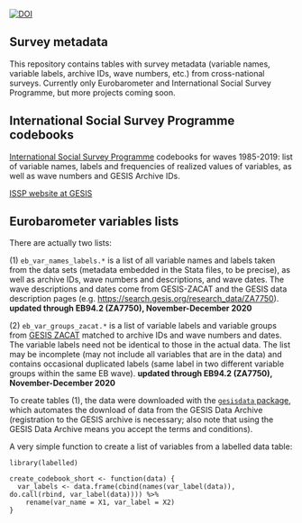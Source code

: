 <!-- badges: start -->
[![DOI](https://zenodo.org/badge/DOI/10.5281/zenodo.4049816.svg)](https://doi.org/10.5281/zenodo.4049816)
<!-- badges: end -->

## Survey metadata

This repository contains tables with survey metadata (variable names, variable labels, archive IDs, wave numbers, etc.) from cross-national surveys. Currently only Eurobarometer and International Social Survey Programme, but more projects coming soon. 


## International Social Survey Programme codebooks

[International Social Survey Programme](http://w.issp.org/menu-top/home/) codebooks for waves 1985-2019: list of variable names, labels and frequencies of realized values of variables, as well as wave numbers and GESIS Archive IDs.

[ISSP website at GESIS](https://www.gesis.org/en/issp/home)


## Eurobarometer variables lists

There are actually two lists:

(1) `eb_var_names_labels.*` is a list of all variable names and labels taken from the data sets (metadata embedded in the Stata files, to be precise), as well as archive IDs, wave numbers and descriptions, and wave dates. The wave descriptions and dates come from GESIS-ZACAT and the GESIS data description pages (e.g. https://search.gesis.org/research_data/ZA7750). 
**updated through EB94.2 (ZA7750), November-December 2020**

(2) `eb_var_groups_zacat.*` is a list of variable labels and variable groups from [GESIS ZACAT](https://zacat.gesis.org/webview/) matched to archive IDs and wave numbers and dates. The variable labels need not be identical to those in the actual data. The list may be incomplete (may not include all variables that are in the data) and contains occasional duplicated labels (same label in two different variable groups within the same EB wave).
**updated through EB94.2 (ZA7750), November-December 2020**

To create tables (1), the data were downloaded with the [`gesisdata` package](https://github.com/fsolt/gesisdata), which automates the download of data from the GESIS Data Archive (registration to the GESIS archive is necessary; also note that using the GESIS Data Archive means you accept the terms and conditions).

A very simple function to create a list of variables from a labelled data table:

```
library(labelled)

create_codebook_short <- function(data) {
  var_labels <- data.frame(cbind(names(var_label(data)), do.call(rbind, var_label(data)))) %>%
    rename(var_name = X1, var_label = X2)
}
```


